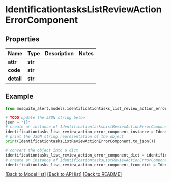 # IdentificationtasksListReviewActionErrorComponent


## Properties

Name | Type | Description | Notes
------------ | ------------- | ------------- | -------------
**attr** | **str** |  | 
**code** | **str** |  | 
**detail** | **str** |  | 

## Example

```python
from mosquito_alert.models.identificationtasks_list_review_action_error_component import IdentificationtasksListReviewActionErrorComponent

# TODO update the JSON string below
json = "{}"
# create an instance of IdentificationtasksListReviewActionErrorComponent from a JSON string
identificationtasks_list_review_action_error_component_instance = IdentificationtasksListReviewActionErrorComponent.from_json(json)
# print the JSON string representation of the object
print(IdentificationtasksListReviewActionErrorComponent.to_json())

# convert the object into a dict
identificationtasks_list_review_action_error_component_dict = identificationtasks_list_review_action_error_component_instance.to_dict()
# create an instance of IdentificationtasksListReviewActionErrorComponent from a dict
identificationtasks_list_review_action_error_component_from_dict = IdentificationtasksListReviewActionErrorComponent.from_dict(identificationtasks_list_review_action_error_component_dict)
```
[[Back to Model list]](../README.md#documentation-for-models) [[Back to API list]](../README.md#documentation-for-api-endpoints) [[Back to README]](../README.md)


